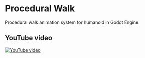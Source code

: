 # Procedural Walk
Procedural walk animation system for humanoid in Godot Engine.

## YouTube video
[![YouTube video](https://img.youtube.com/vi/8DCk9hhp9GA/0.jpg)](https://www.youtube.com/watch?v=8DCk9hhp9GA)
